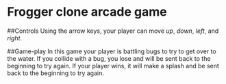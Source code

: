 # Frogger clone arcade game

##Controls
Using the arrow keys, your player can move *up*, *down*, *left*, and *right*.

##Game-play
In this game your player is battling bugs to try to get over to the water. If you collide with a bug, you lose and will be sent back to the beginning to try again. If your player wins, it will make a splash and be sent back to the beginning to try again.
